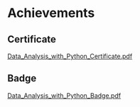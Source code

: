 

# Achievements
## Certificate
[Data_Analysis_with_Python_Certificate.pdf](https://prod-files-secure.s3.us-west-2.amazonaws.com/03e82b26-cccb-4906-bb56-adabcbdc0655/1aa3a050-2338-4a85-85d5-899bad17a31c/Data_Analysis_with_Python_Certificate.pdf?X-Amz-Algorithm=AWS4-HMAC-SHA256&X-Amz-Content-Sha256=UNSIGNED-PAYLOAD&X-Amz-Credential=ASIAZI2LB466ZYNR5ZOM%2F20250203%2Fus-west-2%2Fs3%2Faws4_request&X-Amz-Date=20250203T010940Z&X-Amz-Expires=3600&X-Amz-Security-Token=IQoJb3JpZ2luX2VjEO%2F%2F%2F%2F%2F%2F%2F%2F%2F%2F%2FwEaCXVzLXdlc3QtMiJGMEQCIC8fJJK2NLjIDDMewnDzgLc9DkW9qBRl3mGmZ8W5oV9MAiAyNR59jGDE7H%2BB%2FKzAP5QgAzBtG%2B1cx4c5FGFAEVEIkCqIBAj4%2F%2F%2F%2F%2F%2F%2F%2F%2F%2F8BEAAaDDYzNzQyMzE4MzgwNSIMeK%2B9lMQe4VvlHixrKtwDgv%2BkRtIR43tJfOYbqM9POeQXEDdaBqhT2KtXRv%2Byx7XLw4yZ%2Fvrs1qWS3aufKPNvuX8r6CL1S4DzAmsIa2ZKiMdfnU12Htdthan%2BRgzrhUznu3%2FMA4q%2Faf2deWj0XO%2Fn9OOY%2FvJb6E0JlkJA5wGlQCXD4s0vRlCwB9FN%2BBWBfHPx5JBwcHU1NHXQhCdkI4UzCuUE%2Bg0smmBmc4R6irlq%2Ff5Uk6xSbtVtTn%2BUZtmyPEb2RyZrwaxCaeliyW8h9ZqZVax4cbIVwbEVO2E%2Buz0g84KeOddfVhAQ%2Br87hWE9vFcbdhBq2kludK3enh17HF6fZj1jkjqEt1dBDCFlp8g%2BRBR8GGhheLhXPXr9aDJcXILFq9oHlDK69zZYwcmoCS3jD0myBrlcN%2F89GmVPfHi0V3JDWzRug0Phx7hcYGoSXXw52mZlKDbJ9Vw2u1pGWY6Gjya6WSuay3Ayd41I%2BdPSP7VWQUXPsxpRLz%2FaEvm36VrHyTxu7sm64R9OxSXpEVV%2BJHM3fzIVQGbTalCUvxeOvHtac1jSHsadcxDuGryNoPHazjfwLvcs%2FXW%2BDDNdQm8xOkZWVXzDujFj2ZifTAG3EooJeHVBwownBAHlPIFGhKPYqqjpxAbLcMIquE8w0uT%2FvAY6pgFPGKj1Bo9Gnb96mPjYy4g3hKgk8Xz%2FnDq%2BRQjG7UWklKPuqykrepi6WmtAV0IuaF2sSr19IA7iJPZwOPYEqmrCzk7JmBVlZGNyo6Yjb2FEw%2BVo2%2BgpxS5ZX03DlKhbt3zGkvwetiPgjyHI8k%2B1zOHRz9WV6IZa4bRfOslrRvlPSysxAlHx9K1P98hkvolf9b5CZ%2FUvuwXjZWMuLlH244SRgwCY5HMk&X-Amz-Signature=bca335fc7a41d1d1afbd23cd720a1cca9bbcafebb319ea8d397568d5f43e1aa6&X-Amz-SignedHeaders=host&x-id=GetObject)
## Badge
[Data_Analysis_with_Python_Badge.pdf](https://prod-files-secure.s3.us-west-2.amazonaws.com/03e82b26-cccb-4906-bb56-adabcbdc0655/4fa9bcf8-b584-40dd-8775-c0bfadf6a6f0/Data_Analysis_with_Python_Badge.pdf?X-Amz-Algorithm=AWS4-HMAC-SHA256&X-Amz-Content-Sha256=UNSIGNED-PAYLOAD&X-Amz-Credential=ASIAZI2LB466ZYNR5ZOM%2F20250203%2Fus-west-2%2Fs3%2Faws4_request&X-Amz-Date=20250203T010940Z&X-Amz-Expires=3600&X-Amz-Security-Token=IQoJb3JpZ2luX2VjEO%2F%2F%2F%2F%2F%2F%2F%2F%2F%2F%2FwEaCXVzLXdlc3QtMiJGMEQCIC8fJJK2NLjIDDMewnDzgLc9DkW9qBRl3mGmZ8W5oV9MAiAyNR59jGDE7H%2BB%2FKzAP5QgAzBtG%2B1cx4c5FGFAEVEIkCqIBAj4%2F%2F%2F%2F%2F%2F%2F%2F%2F%2F8BEAAaDDYzNzQyMzE4MzgwNSIMeK%2B9lMQe4VvlHixrKtwDgv%2BkRtIR43tJfOYbqM9POeQXEDdaBqhT2KtXRv%2Byx7XLw4yZ%2Fvrs1qWS3aufKPNvuX8r6CL1S4DzAmsIa2ZKiMdfnU12Htdthan%2BRgzrhUznu3%2FMA4q%2Faf2deWj0XO%2Fn9OOY%2FvJb6E0JlkJA5wGlQCXD4s0vRlCwB9FN%2BBWBfHPx5JBwcHU1NHXQhCdkI4UzCuUE%2Bg0smmBmc4R6irlq%2Ff5Uk6xSbtVtTn%2BUZtmyPEb2RyZrwaxCaeliyW8h9ZqZVax4cbIVwbEVO2E%2Buz0g84KeOddfVhAQ%2Br87hWE9vFcbdhBq2kludK3enh17HF6fZj1jkjqEt1dBDCFlp8g%2BRBR8GGhheLhXPXr9aDJcXILFq9oHlDK69zZYwcmoCS3jD0myBrlcN%2F89GmVPfHi0V3JDWzRug0Phx7hcYGoSXXw52mZlKDbJ9Vw2u1pGWY6Gjya6WSuay3Ayd41I%2BdPSP7VWQUXPsxpRLz%2FaEvm36VrHyTxu7sm64R9OxSXpEVV%2BJHM3fzIVQGbTalCUvxeOvHtac1jSHsadcxDuGryNoPHazjfwLvcs%2FXW%2BDDNdQm8xOkZWVXzDujFj2ZifTAG3EooJeHVBwownBAHlPIFGhKPYqqjpxAbLcMIquE8w0uT%2FvAY6pgFPGKj1Bo9Gnb96mPjYy4g3hKgk8Xz%2FnDq%2BRQjG7UWklKPuqykrepi6WmtAV0IuaF2sSr19IA7iJPZwOPYEqmrCzk7JmBVlZGNyo6Yjb2FEw%2BVo2%2BgpxS5ZX03DlKhbt3zGkvwetiPgjyHI8k%2B1zOHRz9WV6IZa4bRfOslrRvlPSysxAlHx9K1P98hkvolf9b5CZ%2FUvuwXjZWMuLlH244SRgwCY5HMk&X-Amz-Signature=52e9db765b08a5fbbf87a44ef216f4ebc6bee6f890f58dc473c9765bda1b018c&X-Amz-SignedHeaders=host&x-id=GetObject)
